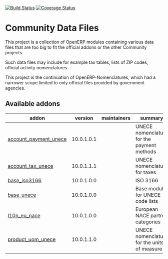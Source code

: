 [![Build Status](https://travis-ci.org/OCA/community-data-files.svg?branch=10.0)](https://travis-ci.org/OCA/community-data-files)
[![Coverage Status](https://coveralls.io/repos/OCA/community-data-files/badge.png?branch=10.0)](https://coveralls.io/r/OCA/community-data-files?branch=10.0)

Community Data Files
====================


This project is a collection of OpenERP modules containing various data files
that are too big to fit the official addons or the other Community projects.

Such data files may include for example tax tables, lists of ZIP codes,
official activity nomenclatures...

This project is the continuation of OpenERP-Nomenclatures, which had a narrower
scope limited to only official files provided by government agencies.

[//]: # (addons)

Available addons
----------------
addon | version | maintainers | summary
--- | --- | --- | ---
[account_payment_unece](account_payment_unece/) | 10.0.1.0.1 |  | UNECE nomenclature for the payment methods
[account_tax_unece](account_tax_unece/) | 10.0.1.1.1 |  | UNECE nomenclature for taxes
[base_iso3166](base_iso3166/) | 10.0.1.0.0 |  | ISO 3166
[base_unece](base_unece/) | 10.0.1.0.0 |  | Base module for UNECE code lists
[l10n_eu_nace](l10n_eu_nace/) | 10.0.1.0.0 |  | European NACE partner categories
[product_uom_unece](product_uom_unece/) | 10.0.1.1.0 |  | UNECE nomenclature for the units of measure

[//]: # (end addons)

